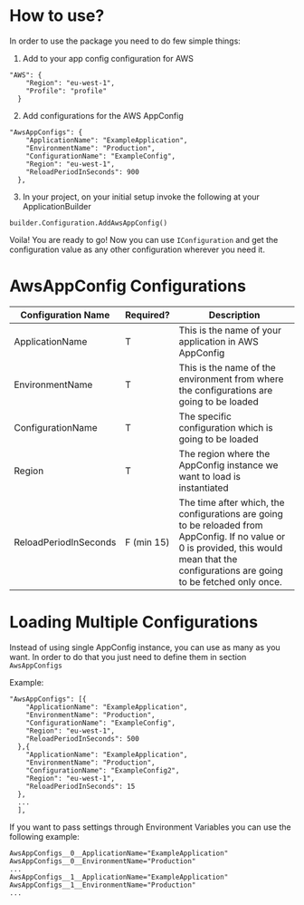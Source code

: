 ﻿
# How to use?

In order to use the package you need to do few simple things:

1. Add to your app config configuration for AWS
```
"AWS": {
    "Region": "eu-west-1",
    "Profile": "profile"
  }
```

2. Add configurations for the AWS AppConfig

```
"AwsAppConfigs": {
    "ApplicationName": "ExampleApplication", 
    "EnvironmentName": "Production", 
    "ConfigurationName": "ExampleConfig", 
    "Region": "eu-west-1",
    "ReloadPeriodInSeconds": 900
  },
```

3. In your project, on your initial setup invoke the following at your ApplicationBuilder

```
builder.Configuration.AddAwsAppConfig()
```

Voila! You are ready to go! Now you can use `IConfiguration` and get the configuration value as any other configuration wherever you need it.


# AwsAppConfig Configurations

| Configuration Name   | Required?   | Description
| -------------------- | ----------- |-------------------------------------------------------|
| ApplicationName      | T           | This is the name of your application in AWS AppConfig |
| EnvironmentName      | T           | This is the name of the environment from where the configurations are going to be loaded|
| ConfigurationName    | T           | The specific configuration which is going to be loaded|
| Region               | T           | The region where the AppConfig instance we want to load is instantiated|
| ReloadPeriodInSeconds| F (min 15)  | The time after which, the configurations are going to be reloaded from AppConfig. If no value or 0 is provided, this would mean that the configurations are going to be fetched only once.|


# Loading Multiple Configurations

Instead of using single AppConfig instance, you can use as many as you want. In order to do that you just need to define them in section `AwsAppConfigs`

Example:
```
"AwsAppConfigs": [{
    "ApplicationName": "ExampleApplication", 
    "EnvironmentName": "Production", 
    "ConfigurationName": "ExampleConfig", 
    "Region": "eu-west-1",
    "ReloadPeriodInSeconds": 500
  },{
    "ApplicationName": "ExampleApplication", 
    "EnvironmentName": "Production", 
    "ConfigurationName": "ExampleConfig2", 
    "Region": "eu-west-1",
    "ReloadPeriodInSeconds": 15
  },
  ...
  ],
```

If you want to pass settings through Environment Variables you can use the following example:
```
AwsAppConfigs__0__ApplicationName="ExampleApplication"
AwsAppConfigs__0__EnvironmentName="Production"
...
AwsAppConfigs__1__ApplicationName="ExampleApplication"
AwsAppConfigs__1__EnvironmentName="Production"
...
```


